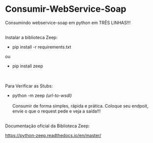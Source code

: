 # Consumir-WebService-Soap
Consumindo webservice-soap em python em TRÊS LINHAS!!!<br/><br/>


Instalar a biblioteca Zeep:
- pip install -r requirements.txt

ou

- pip install zeep

<br/><br/>
Para Verificar as Stubs:
- python -m zeep *(url-to-wsdl)*
 <br/><br/>
Consumir de forma simples, rápida e prática.
Coloque seu endpoit, envie o que o request pede e veja a saída!!!
<br/><br/>

Documentação oficial da Biblioteca Zeep:
  
    
      

https://python-zeep.readthedocs.io/en/master/
